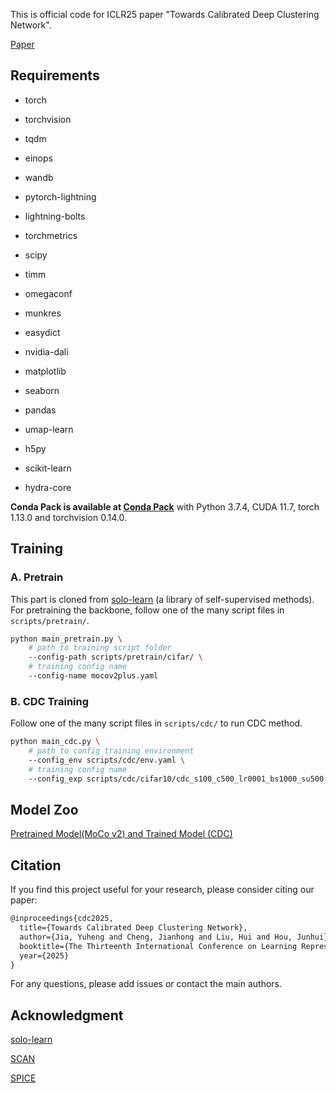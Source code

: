 This is official code for ICLR25 paper "Towards Calibrated Deep Clustering Network".

[Paper](https://openreview.net/forum?id=JvH4jDDcG3)

## Requirements
* torch
* torchvision
* tqdm
* einops
* wandb
* pytorch-lightning
* lightning-bolts
* torchmetrics
* scipy
* timm
* omegaconf
* munkres
* easydict

* nvidia-dali
* matplotlib
* seaborn
* pandas
* umap-learn
* h5py
* scikit-learn
* hydra-core

**Conda Pack is available at [Conda Pack](https://drive.google.com/file/d/1EkQKSSflM908WvF5KkaoTCkzEcptrJdD/view?usp=sharing)** with Python 3.7.4, CUDA 11.7, torch 1.13.0 and torchvision 0.14.0.

## Training
### A. Pretrain
This part is cloned from [solo-learn](https://github.com/vturrisi/solo-learn) (a library of self-supervised methods). For pretraining the backbone, follow one of the many script files in `scripts/pretrain/`.

```bash
python main_pretrain.py \
    # path to training script folder
    --config-path scripts/pretrain/cifar/ \
    # training config name
    --config-name mocov2plus.yaml
```
### B. CDC Training
Follow one of the many script files in `scripts/cdc/` to run CDC method.

```bash
python main_cdc.py \
    # path to config training environment
    --config_env scripts/cdc/env.yaml \    
    # training config name
    --config_exp scripts/cdc/cifar10/cdc_s100_c500_lr0001_bs1000_su500.yaml
```



## Model Zoo
[Pretrained Model(MoCo v2) and Trained Model (CDC)](https://seunic-my.sharepoint.cn/:f:/g/personal/220222092_seu_edu_cn/EvPQ5Lq6q5pDgoBQOW1Sr-cBNYwh7Ez89QB8tf_XdrcJnw?e=BQ8g06)

## Citation
If you find this project useful for your research, please consider citing our paper:

```latex
@inproceedings{cdc2025,
  title={Towards Calibrated Deep Clustering Network},
  author={Jia, Yuheng and Cheng, Jianhong and Liu, Hui and Hou, Junhui},
  booktitle={The Thirteenth International Conference on Learning Representations},
  year={2025}
}
```
For any questions, please add issues or contact the main authors.

## Acknowledgment

[solo-learn](https://github.com/vturrisi/solo-learn)

[SCAN](https://github.com/wvangansbeke/Unsupervised-Classification)

[SPICE](https://github.com/niuchuangnn/SPICE)



